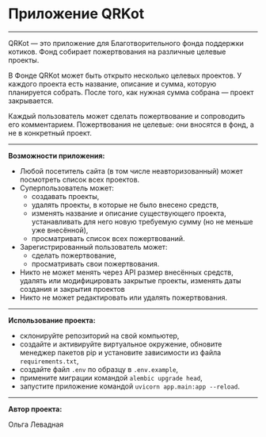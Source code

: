 # Приложение QRKot

---

QRKot — это приложение для Благотворительного фонда поддержки котиков. Фонд собирает пожертвования на различные целевые проекты. 

В Фонде QRKot может быть открыто несколько целевых проектов. У каждого проекта есть название, описание и сумма, которую планируется собрать. После того, как нужная сумма собрана — проект закрывается.

Каждый пользователь может сделать пожертвование и сопроводить его комментарием. Пожертвования не целевые: они вносятся в фонд, а не в конкретный проект.

---

**Возможности приложения:**
* Любой посетитель сайта (в том числе неавторизованный) может посмотреть список всех проектов.
* Суперпользователь может: 
    + создавать проекты,
    + удалять проекты, в которые не было внесено средств,
    + изменять название и описание существующего проекта, устанавливать для него новую требуемую сумму (но не меньше уже внесённой),
    + просматривать список всех пожертвований.
* Зарегистрированный пользователь может:
    + сделать пожертвование,
    + просматривать свои пожертвования.
* Никто не может менять через API размер внесённых средств, удалять или модифицировать закрытые проекты, изменять даты создания и закрытия проектов
* Никто не может редактировать или удалять пожертвования.

---

**Использование проекта:**
* склонируйте репозиторий на свой компьютер,
* создайте и активируйте виртуальное окружение, обновите менеджер пакетов pip и установите зависимости из файла `requirements.txt`,
* создайте файл `.env` по образцу в `.env.example`,
* примените миграции командой `alembic upgrade head`,
* запустите приложение командой `uvicorn app.main:app --reload`.

---

**Автор проекта:**

Ольга Левадная